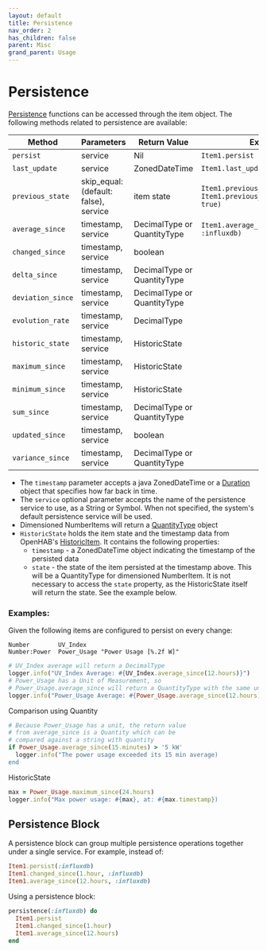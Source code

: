 ```yaml
---
layout: default
title: Persistence
nav_order: 2
has_children: false
parent: Misc
grand_parent: Usage
---
```


# Persistence

[Persistence](https://www.openhab.org/docs/configuration/persistence.html) functions can be accessed through the item object. The following methods related to persistence are available: 

| Method            | Parameters                            | Return Value                | Example                                                         |
| ----------------- | ------------------------------------- | --------------------------- | --------------------------------------------------------------- |
| `persist`         | service                               | Nil                         | `Item1.persist`                                                 |
| `last_update`     | service                               | ZonedDateTime               | `Item1.last_update`                                             |
| `previous_state`  | skip_equal: (default: false), service | item state                  | `Item1.previous_state` `Item1.previous_state(skip_equal: true)` |
| `average_since`   | timestamp, service                    | DecimalType or QuantityType | `Item1.average_since(-1.hours, :influxdb)`                      |
| `changed_since`   | timestamp, service                    | boolean                     |                                                                 |
| `delta_since`     | timestamp, service                    | DecimalType or QuantityType |                                                                 |
| `deviation_since` | timestamp, service                    | DecimalType or QuantityType |                                                                 |
| `evolution_rate`  | timestamp, service                    | DecimalType                 |                                                                 |
| `historic_state`  | timestamp, service                    | HistoricState               |                                                                 |
| `maximum_since`   | timestamp, service                    | HistoricState               |                                                                 |
| `minimum_since`   | timestamp, service                    | HistoricState               |                                                                 |
| `sum_since`       | timestamp, service                    | DecimalType or QuantityType |                                                                 |
| `updated_since`   | timestamp, service                    | boolean                     |                                                                 |
| `variance_since`  | timestamp, service                    | DecimalType or QuantityType |                                                                 |

* The `timestamp` parameter accepts a java ZonedDateTime or a [Duration](../duration/) object that specifies how far back in time.
* The `service` optional parameter accepts the name of the persistence service to use, as a String or Symbol. When not specified, the system's default persistence service will be used.
* Dimensioned NumberItems will return a [QuantityType](../../items/number/#quantities) object
* `HistoricState` holds the item state and the timestamp data from OpenHAB's [HistoricItem](https://openhab.org/javadoc/latest/org/openhab/core/persistence/historicitem). It contains the following properties:
  * `timestamp` - a ZonedDateTime object indicating the timestamp of the persisted data
  * `state` - the state of the item persisted at the timestamp above. This will be a QuantityType for dimensioned NumberItem. It is not necessary to access the `state` property, as the HistoricState itself will return the state. See the example below.
  
  

### Examples:

Given the following items are configured to persist on every change:
```
Number        UV_Index
Number:Power  Power_Usage "Power Usage [%.2f W]"
```

```ruby
# UV_Index average will return a DecimalType
logger.info("UV_Index Average: #{UV_Index.average_since(12.hours)}") 
# Power_Usage has a Unit of Measurement, so 
# Power_Usage.average_since will return a QuantityType with the same unit
logger.info("Power_Usage Average: #{Power_Usage.average_since(12.hours)}") 
```

Comparison using Quantity

```ruby
# Because Power_Usage has a unit, the return value 
# from average_since is a Quantity which can be
# compared against a string with quantity
if Power_Usage.average_since(15.minutes) > '5 kW'
  logger.info("The power usage exceeded its 15 min average)
end
```

HistoricState

```ruby
max = Power_Usage.maximum_since(24.hours)
logger.info("Max power usage: #{max}, at: #{max.timestamp})
```

## Persistence Block

A persistence block can group multiple persistence operations together under a single service. For example, instead of:

```ruby
Item1.persist(:influxdb)
Item1.changed_since(1.hour, :influxdb)
Item1.average_since(12.hours, :influxdb)
```

Using a persistence block:

```ruby
persistence(:influxdb) do
  Item1.persist
  Item1.changed_since(1.hour)
  Item1.average_since(12.hours)
end
```
